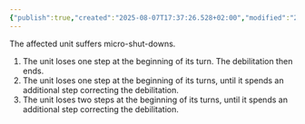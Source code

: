 ```yaml
---
{"publish":true,"created":"2025-08-07T17:37:26.528+02:00","modified":"2025-08-07T18:41:46.951+02:00","cssclasses":""}
---
```


The affected unit suffers micro-shut-downs.
1. The unit loses one step at the beginning of its turn. The debilitation then ends.
2. The unit loses one step at the beginning of its turns, until it spends an additional step correcting the debilitation.
3. The unit loses two steps at the beginning of its turns, until it spends an additional step correcting the debilitation.